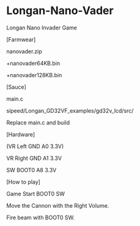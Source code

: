 # Longan-Nano-Vader
Longan Nano Invader Game

[Farmwear]

nanovader.zip

 +nanovader64KB.bin

 +nanovader128KB.bin

[Sauce]

main.c

sipeed/Longan_GD32VF_examples/gd32v_lcd/src/

Replace main.c and build

[Hardware]

(VR Left GND A0 3.3V)

VR Right GND A1 3.3V

SW BOOT0 A8 3.3V

[How to play]

Game Start BOOT0 SW

Move the Cannon with the Right Volume.

Fire beam with BOOT0 SW.

